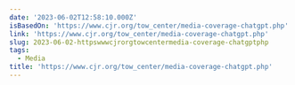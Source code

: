 ```yaml
---
date: '2023-06-02T12:58:10.000Z'
isBasedOn: 'https://www.cjr.org/tow_center/media-coverage-chatgpt.php'
link: 'https://www.cjr.org/tow_center/media-coverage-chatgpt.php'
slug: 2023-06-02-httpswwwcjrorgtowcentermedia-coverage-chatgptphp
tags:
  - Media
title: 'https://www.cjr.org/tow_center/media-coverage-chatgpt.php'
---
```


